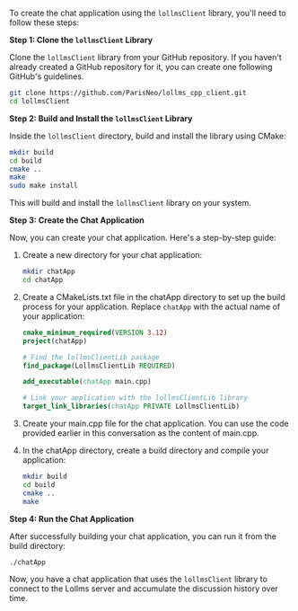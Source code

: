 To create the chat application using the `lollmsClient` library, you'll need to follow these steps:

**Step 1: Clone the `lollmsClient` Library**

Clone the `lollmsClient` library from your GitHub repository. If you haven't already created a GitHub repository for it, you can create one following GitHub's guidelines.

```bash
git clone https://github.com/ParisNeo/lollms_cpp_client.git
cd lollmsClient
```

**Step 2: Build and Install the `lollmsClient` Library**

Inside the `lollmsClient` directory, build and install the library using CMake:

```bash
mkdir build
cd build
cmake ..
make
sudo make install
```

This will build and install the `lollmsClient` library on your system.

**Step 3: Create the Chat Application**

Now, you can create your chat application. Here's a step-by-step guide:

1. Create a new directory for your chat application:

   ```bash
   mkdir chatApp
   cd chatApp
   ```

2. Create a CMakeLists.txt file in the chatApp directory to set up the build process for your application. Replace `chatApp` with the actual name of your application:

   ```cmake
   cmake_minimum_required(VERSION 3.12)
   project(chatApp)

   # Find the lollmsClientLib package
   find_package(LollmsClientLib REQUIRED)

   add_executable(chatApp main.cpp)

   # Link your application with the lollmsClientLib library
   target_link_libraries(chatApp PRIVATE LollmsClientLib)
   ```

3. Create your main.cpp file for the chat application. You can use the code provided earlier in this conversation as the content of main.cpp.

4. In the chatApp directory, create a build directory and compile your application:

   ```bash
   mkdir build
   cd build
   cmake ..
   make
   ```

**Step 4: Run the Chat Application**

After successfully building your chat application, you can run it from the build directory:

```bash
./chatApp
```

Now, you have a chat application that uses the `lollmsClient` library to connect to the Lollms server and accumulate the discussion history over time.
